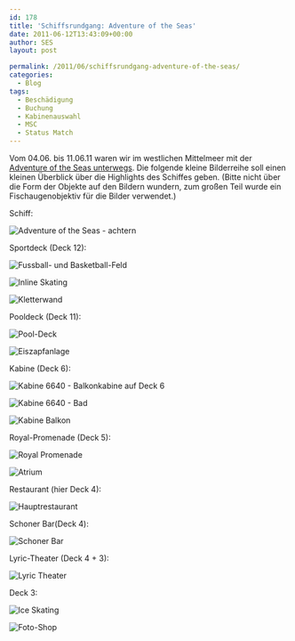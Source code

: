 ```yaml
---
id: 178
title: 'Schiffsrundgang: Adventure of the Seas'
date: 2011-06-12T13:43:09+00:00
author: SES
layout: post

permalink: /2011/06/schiffsrundgang-adventure-of-the-seas/
categories:
  - Blog
tags:
  - Beschädigung
  - Buchung
  - Kabinenauswahl
  - MSC
  - Status Match
---
```

Vom 04.06. bis 11.06.11 waren wir im westlichen Mittelmeer mit der [Adventure of the Seas unterwegs](/index.php/2011/06/kreuzfahrt-tagebuch-adventure-of-the-seas-westl-mittelmeer-ab-malaga/). Die folgende kleine Bilderreihe soll einen kleinen Überblick über die Highlights des Schiffes geben.
(Bitte nicht über die Form der Objekte auf den Bildern wundern, zum großen Teil wurde ein Fischaugenobjektiv für die Bilder verwendet.)

Schiff:

![Adventure of the Seas - achtern](/assets/2011/06/adventure_of_the_seas_1.jpg)

Sportdeck (Deck 12):

![Fussball- und Basketball-Feld](/assets/2011/06/fussball.jpg)

![Inline Skating](/assets/2011/06/inline_skating.jpg)

![Kletterwand](/assets/2011/06/kletterwand.jpg)

Pooldeck (Deck 11):

![Pool-Deck](/assets/2011/06/pooldeck.jpg)

![Eiszapfanlage](/assets/2011/06/eiszapfanlage.jpg)

Kabine (Deck 6):

![Kabine 6640 - Balkonkabine auf Deck 6](/assets/2011/06/kabine_1.jpg)

![Kabine 6640 - Bad](/assets/2011/06/kabine_bad.jpg)

![Kabine Balkon](/assets/2011/06/kabine_balkon.jpg)

Royal-Promenade (Deck 5):

![Royal Promenade](/assets/2011/06/royal_promenade.jpg)

![Atrium](/assets/2011/06/atrium.jpg)

Restaurant (hier Deck 4):

![Hauptrestaurant](/assets/2011/06/restaurant.jpg)

Schoner Bar(Deck 4):

![Schoner Bar](/assets/2011/06/schoner_bar.jpg)

Lyric-Theater (Deck 4 + 3):

![Lyric Theater](/assets/2011/06/lyric_theater.jpg)

Deck 3:

![Ice Skating](/assets/2011/06/ice_skating.jpg)

![Foto-Shop](/assets/2011/06/foto_shop.jpg)

